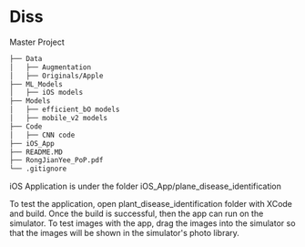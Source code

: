 # Diss
Master Project


```bash
├── Data
│   ├── Augmentation
│   ├── Originals/Apple
├── ML_Models
│   ├── iOS models
├── Models
│   ├── efficient_bO models
│   ├── mobile_v2 models
├── Code
│   ├── CNN code
├── iOS_App
├── README.MD
├── RongJianYee_PoP.pdf
└── .gitignore
```

iOS Application is under the folder iOS_App/plane_disease_identification

To test the application, open plant_disease_identification folder with XCode and build.
Once the build is successful, then the app can run on the simulator. To test images with the app, drag the images into the simulator so that the images will be shown in the simulator's photo library.
